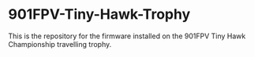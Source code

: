 # 901FPV-Tiny-Hawk-Trophy
This is the repository for the firmware installed on the 901FPV Tiny Hawk Championship travelling trophy.
